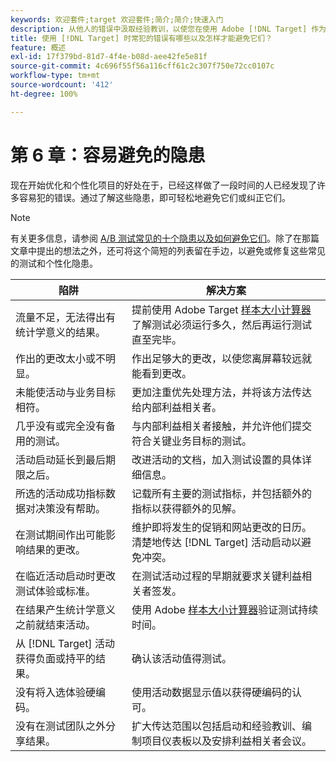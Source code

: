 ```yaml
---
keywords: 欢迎套件;target 欢迎套件;简介;简介;快速入门
description: 从他人的错误中汲取经验教训，以使您在使用 Adobe [!DNL Target] 作为测试和个性化策略的一部分时不犯相同的错误。
title: 使用 [!DNL Target] 时常犯的错误有哪些以及怎样才能避免它们？
feature: 概述
exl-id: 17f379bd-81d7-4f4e-b08d-aee42fe5e81f
source-git-commit: 4c696f55f56a116cff61c2c307f750e72cc0107c
workflow-type: tm+mt
source-wordcount: '412'
ht-degree: 100%

---
```


# 第 6 章：容易避免的隐患

现在开始优化和个性化项目的好处在于，已经这样做了一段时间的人已经发现了许多容易犯的错误。通过了解这些隐患，即可轻松地避免它们或纠正它们。

>[!NOTE]
>
>有关更多信息，请参阅 [A/B 测试常见的十个隐患以及如何避免它们](/help/c-activities/t-test-ab/common-ab-testing-pitfalls.md)。除了在那篇文章中提出的想法之外，还可将这个简短的列表留在手边，以避免或修复这些常见的测试和个性化隐患。

| 陷阱 | 解决方案 |
| --- | --- |
| 流量不足，无法得出有统计学意义的结果。 | 提前使用 Adobe Target [样本大小计算器](https://experienceleague.adobe.com/tools/calculator/testcalculator.html)了解测试必须运行多久，然后再运行测试直至完毕。 |
| 作出的更改太小或不明显。 | 作出足够大的更改，以使您离屏幕较远就能看到更改。 |
| 未能使活动与业务目标相符。 | 更加注重优先处理方法，并将该方法传达给内部利益相关者。 |
| 几乎没有或完全没有备用的测试。 | 与内部利益相关者接触，并允许他们提交符合关键业务目标的测试。 |
| 活动启动延长到最后期限之后。 | 改进活动的文档，加入测试设置的具体详细信息。 |
| 所选的活动成功指标数据对决策没有帮助。 | 记载所有主要的测试指标，并包括额外的指标以获得额外的见解。 |
| 在测试期间作出可能影响结果的更改。 | 维护即将发生的促销和网站更改的日历。清楚地传达 [!DNL Target] 活动启动以避免冲突。 |
| 在临近活动启动时更改测试体验或标准。 | 在测试活动过程的早期就要求关键利益相关者签发。 |
| 在结果产生统计学意义之前就结束活动。 | 使用 Adobe [样本大小计算器](https://experienceleague.adobe.com/tools/calculator/testcalculator.html)验证测试持续时间。 |
| 从 [!DNL Target] 活动获得负面或持平的结果。 | 确认该活动值得测试。 |
| 没有将入选体验硬编码。 | 使用活动数据显示值以获得硬编码的认可。 |
| 没有在测试团队之外分享结果。 | 扩大传达范围以包括启动和经验教训、编制项目仪表板以及安排利益相关者会议。 |
